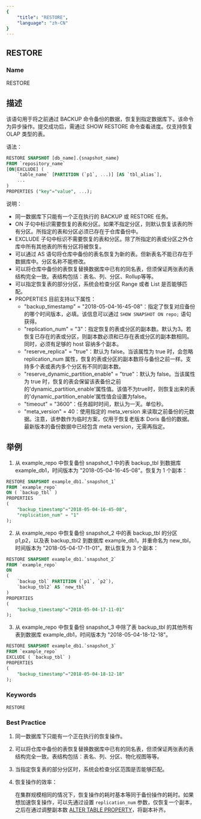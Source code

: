 ```yaml
---
{
    "title": "RESTORE",
    "language": "zh-CN"
}
---
```


## RESTORE

### Name

RESTORE

## 描述

该语句用于将之前通过 BACKUP 命令备份的数据，恢复到指定数据库下。该命令为异步操作。提交成功后，需通过 SHOW RESTORE 命令查看进度。仅支持恢复 OLAP 类型的表。

语法：

```sql
RESTORE SNAPSHOT [db_name].{snapshot_name}
FROM `repository_name`
[ON|EXCLUDE] (
    `table_name` [PARTITION (`p1`, ...)] [AS `tbl_alias`],
    ...
)
PROPERTIES ("key"="value", ...);
```

说明：
- 同一数据库下只能有一个正在执行的 BACKUP 或 RESTORE 任务。
- ON 子句中标识需要恢复的表和分区。如果不指定分区，则默认恢复该表的所有分区。所指定的表和分区必须已存在于仓库备份中。
- EXCLUDE 子句中标识不需要恢复的表和分区。除了所指定的表或分区之外仓库中所有其他表的所有分区将被恢复。
- 可以通过 AS 语句将仓库中备份的表名恢复为新的表。但新表名不能已存在于数据库中。分区名称不能修改。
- 可以将仓库中备份的表恢复替换数据库中已有的同名表，但须保证两张表的表结构完全一致。表结构包括：表名、列、分区、Rollup等等。
- 可以指定恢复表的部分分区，系统会检查分区 Range 或者 List 是否能够匹配。
- PROPERTIES 目前支持以下属性：
  -  "backup_timestamp" = "2018-05-04-16-45-08"：指定了恢复对应备份的哪个时间版本，必填。该信息可以通过 `SHOW SNAPSHOT ON repo;` 语句获得。
  - "replication_num" = "3"：指定恢复的表或分区的副本数。默认为3。若恢复已存在的表或分区，则副本数必须和已存在表或分区的副本数相同。同时，必须有足够的 host 容纳多个副本。
  - <version since="1.2" type="inline"> "reserve_replica" = "true"：默认为 false。当该属性为 true 时，会忽略 replication_num 属性，恢复的表或分区的副本数将与备份之前一样。支持多个表或表内多个分区有不同的副本数。</version>
  - <version since="1.2" type="inline"> "reserve_dynamic_partition_enable" = "true"：默认为 false。当该属性为 true 时，恢复的表会保留该表备份之前的'dynamic_partition_enable'属性值。该值不为true时，则恢复出来的表的'dynamic_partition_enable'属性值会设置为false。</version>
  - "timeout" = "3600"：任务超时时间，默认为一天。单位秒。
  - "meta_version" = 40：使用指定的 meta_version 来读取之前备份的元数据。注意，该参数作为临时方案，仅用于恢复老版本 Doris 备份的数据。最新版本的备份数据中已经包含 meta version，无需再指定。     

## 举例

1. 从 example_repo 中恢复备份 snapshot_1 中的表 backup_tbl 到数据库 example_db1，时间版本为 "2018-05-04-16-45-08"。恢复为 1 个副本：

```sql
RESTORE SNAPSHOT example_db1.`snapshot_1`
FROM `example_repo`
ON ( `backup_tbl` )
PROPERTIES
(
    "backup_timestamp"="2018-05-04-16-45-08",
    "replication_num" = "1"
);
```

2. 从 example_repo 中恢复备份 snapshot_2 中的表 backup_tbl 的分区 p1,p2，以及表 backup_tbl2 到数据库 example_db1，并重命名为 new_tbl，时间版本为 "2018-05-04-17-11-01"。默认恢复为 3 个副本：

```sql
RESTORE SNAPSHOT example_db1.`snapshot_2`
FROM `example_repo`
ON
(
    `backup_tbl` PARTITION (`p1`, `p2`),
    `backup_tbl2` AS `new_tbl`
)
PROPERTIES
(
    "backup_timestamp"="2018-05-04-17-11-01"
);
```

3. 从 example_repo 中恢复备份 snapshot_3 中除了表 backup_tbl 的其他所有表到数据库 example_db1，时间版本为 "2018-05-04-18-12-18"。

```sql
RESTORE SNAPSHOT example_db1.`snapshot_3`
FROM `example_repo`
EXCLUDE ( `backup_tbl` )
PROPERTIES
(
    "backup_timestamp"="2018-05-04-18-12-18"
);
```

### Keywords

    RESTORE

### Best Practice

1. 同一数据库下只能有一个正在执行的恢复操作。

2. 可以将仓库中备份的表恢复替换数据库中已有的同名表，但须保证两张表的表结构完全一致。表结构包括：表名、列、分区、物化视图等等。

3. 当指定恢复表的部分分区时，系统会检查分区范围是否能够匹配。

4. 恢复操作的效率：

   在集群规模相同的情况下，恢复操作的耗时基本等同于备份操作的耗时。如果想加速恢复操作，可以先通过设置 `replication_num` 参数，仅恢复一个副本，之后在通过调整副本数 [ALTER TABLE PROPERTY](../../Data-Definition-Statements/Alter/ALTER-TABLE-PROPERTY.md)，将副本补齐。

